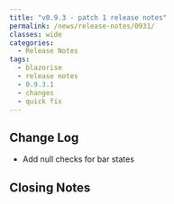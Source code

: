 ```yaml
---
title: "v0.9.3 - patch 1 release notes"
permalink: /news/release-notes/0931/
classes: wide
categories:
  - Release Notes
tags:
  - blazorise
  - release notes
  - 0.9.3.1
  - changes
  - quick fix
---
```


## Change Log

- Add null checks for bar states

## Closing Notes

